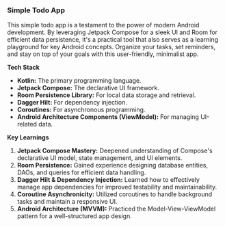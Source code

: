 ### Simple Todo App

This simple todo app is a testament to the power of modern Android development. By leveraging Jetpack Compose for a sleek UI and Room for efficient data persistence, it's a practical tool that also serves as a learning playground for key Android concepts. Organize your tasks, set reminders, and stay on top of your goals with this user-friendly, minimalist app.

**Tech Stack**
- **Kotlin:** The primary programming language.
- **Jetpack Compose:** The declarative UI framework.
- **Room Persistence Library:** For local data storage and retrieval.
- **Dagger Hilt:** For dependency injection.
- **Coroutines:** For asynchronous programming.
- **Android Architecture Components (ViewModel):** For managing UI-related data.

**Key Learnings**
1. **Jetpack Compose Mastery:** Deepened understanding of Compose's declarative UI model, state management, and UI elements.
2. **Room Persistence:** Gained experience designing database entities, DAOs, and queries for efficient data handling.
3. **Dagger Hilt & Dependency Injection:** Learned how to effectively manage app dependencies for improved testability and maintainability.
4. **Coroutine Asynchronicity:** Utilized coroutines to handle background tasks and maintain a responsive UI.
5. **Android Architecture (MVVM):** Practiced the Model-View-ViewModel pattern for a well-structured app design.
